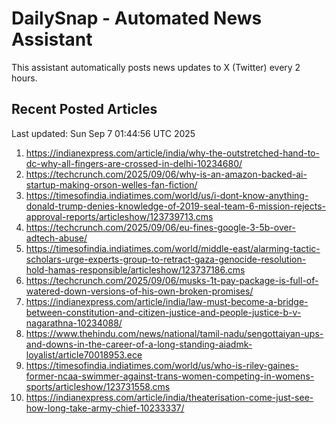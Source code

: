# DailySnap - Automated News Assistant

This assistant automatically posts news updates to X (Twitter) every 2 hours.

## Recent Posted Articles

Last updated: Sun Sep  7 01:44:56 UTC 2025

1. https://indianexpress.com/article/india/why-the-outstretched-hand-to-dc-why-all-fingers-are-crossed-in-delhi-10234680/
2. https://techcrunch.com/2025/09/06/why-is-an-amazon-backed-ai-startup-making-orson-welles-fan-fiction/
3. https://timesofindia.indiatimes.com/world/us/i-dont-know-anything-donald-trump-denies-knowledge-of-2019-seal-team-6-mission-rejects-approval-reports/articleshow/123739713.cms
4. https://techcrunch.com/2025/09/06/eu-fines-google-3-5b-over-adtech-abuse/
5. https://timesofindia.indiatimes.com/world/middle-east/alarming-tactic-scholars-urge-experts-group-to-retract-gaza-genocide-resolution-hold-hamas-responsible/articleshow/123737186.cms
6. https://techcrunch.com/2025/09/06/musks-1t-pay-package-is-full-of-watered-down-versions-of-his-own-broken-promises/
7. https://indianexpress.com/article/india/law-must-become-a-bridge-between-constitution-and-citizen-justice-and-people-justice-b-v-nagarathna-10234088/
8. https://www.thehindu.com/news/national/tamil-nadu/sengottaiyan-ups-and-downs-in-the-career-of-a-long-standing-aiadmk-loyalist/article70018953.ece
9. https://timesofindia.indiatimes.com/world/us/who-is-riley-gaines-former-ncaa-swimmer-against-trans-women-competing-in-womens-sports/articleshow/123731558.cms
10. https://indianexpress.com/article/india/theaterisation-come-just-see-how-long-take-army-chief-10233337/
